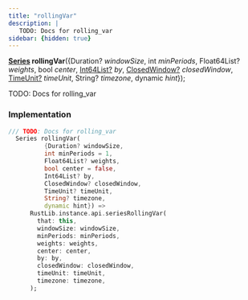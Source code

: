 ```yaml
---
title: "rollingVar"
description: |
   TODO: Docs for rolling_var
sidebar: {hidden: true}
---
```

<span class="dart-code"><strong>[Series] rollingVar</strong>({<span class="nobr">Duration? <i>windowSize</i></span>, <span class="nobr">int <i>minPeriods</i></span>, <span class="nobr">Float64List? <i>weights</i></span>, <span class="nobr">bool <i>center</i></span>, <span class="nobr">[Int64List?] <i>by</i></span>, <span class="nobr">[ClosedWindow?] <i>closedWindow</i></span>, <span class="nobr">[TimeUnit?] <i>timeUnit</i></span>, <span class="nobr">String? <i>timezone</i></span>, <span class="nobr">dynamic <i>hint</i></span>});</span>

 TODO: Docs for rolling_var
### Implementation
```dart
/// TODO: Docs for rolling_var
  Series rollingVar(
          {Duration? windowSize,
          int minPeriods = 1,
          Float64List? weights,
          bool center = false,
          Int64List? by,
          ClosedWindow? closedWindow,
          TimeUnit? timeUnit,
          String? timezone,
          dynamic hint}) =>
      RustLib.instance.api.seriesRollingVar(
        that: this,
        windowSize: windowSize,
        minPeriods: minPeriods,
        weights: weights,
        center: center,
        by: by,
        closedWindow: closedWindow,
        timeUnit: timeUnit,
        timezone: timezone,
      );
```

[Series]: /reference/classes/series
[Int64List?]: /reference/classes/int64list
[ClosedWindow?]: /reference/enums/closedwindow
[TimeUnit?]: /reference/enums/timeunit
[dynamic]: #